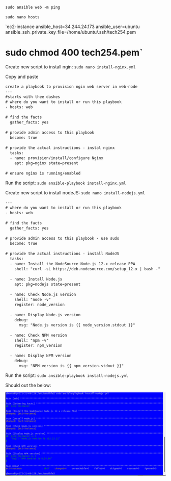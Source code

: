 
`sudo ansible web -m ping`

`sudo nano hosts`

`ec2-instance ansible_host=34.244.24.173 ansible_user=ubuntu ansible_ssh_private_key_file=/home/ubuntu/.ssh/tech254.pem
# sudo chmod 400 tech254.pem`



Create new script to install ngin: `sudo nano install-nginx.yml`

Copy and paste

``` 
create a playbook to provision ngin web server in web-node
---
#starts with thee dashes
# where do you want to install or run this playbook
- hosts: web

# find the facts
  gather_facts: yes

# provide admin access to this playbook
  become: true

# provide the actual instructions - instal nginx
  tasks:
  - name: provision/install/configure Nginx
    apt: pkg=nginx state=present

# ensure nginx is running/enabled
```

Run the script: `sudo ansible-playbook install-nginx.yml`

Create new script to install nodeJS: `sudo nano install-nodejs.yml`

```
---
# where do you want to install or run this playbook
- hosts: web

# find the facts
  gather_facts: yes

# provide admin access to this playbook - use sudo
  become: true

# provide the actual instructions - install NodeJS
  tasks:
  - name: Install the NodeSource Node.js 12.x release PPA
    shell: "curl -sL https://deb.nodesource.com/setup_12.x | bash -"

  - name: Install Node.js
    apt: pkg=nodejs state=present

  - name: Check Node.js version
    shell: "node -v"
    register: node_version

  - name: Display Node.js version
    debug:
      msg: "Node.js version is {{ node_version.stdout }}"

  - name: Check NPM version
    shell: "npm -v"
    register: npm_version

  - name: Display NPM version
    debug:
      msg: "NPM version is {{ npm_version.stdout }}"
```

Run the script: `sudo ansible-playbook install-nodejs.yml`

Should out the below:

![](install_nodejs.png)


